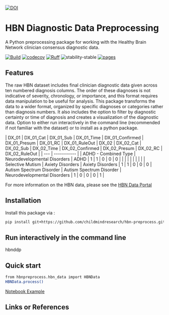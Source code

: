 [![DOI](https://zenodo.org/badge/657341621.svg)](https://zenodo.org/doi/10.5281/zenodo.10383685)

# HBN Diagnostic Data Preprocessing
A Python preprocessing package for working with the Healthy Brain Network clinician consensus diagnostic data.

[![Build](https://github.com/childmindresearch/hbn-preprocess/actions/workflows/test.yaml/badge.svg?branch=main)](https://github.com/childmindresearch/hbn-preprocess/actions/workflows/test.yaml?query=branch%3Amain)
[![codecov](https://codecov.io/gh/childmindresearch/hbn-preprocess/branch/main/graph/badge.svg?token=22HWWFWPW5)](https://codecov.io/gh/childmindresearch/hbn-preprocess)
[![Ruff](https://img.shields.io/endpoint?url=https://raw.githubusercontent.com/astral-sh/ruff/main/assets/badge/v2.json)](https://github.com/astral-sh/ruff)
![stability-stable](https://img.shields.io/badge/stability-stable-green.svg)
[![pages](https://img.shields.io/badge/api-docs-blue)](https://childmindresearch.github.io/hbn-preprocess)

## Features
The raw HBN dataset includes final clinician diagnostic data given across ten numbered diagnosis columns. The order of these diagnoses is not indicative of severity, chronology, or importance, and this format requires data manipulation to be useful for analysis. This package transforms the data to a wider format, organized by specific diagnoses or categories rather than diagnosis numbers. It also includes the option to filter by diagnostic certainty or time of diagnosis and creates a visualization of the diagnostic data. Option to either run interactively in the command line (recommended if not familiar with the dataset) or to install as a python package.

| DX_01 | DX_01_Cat | DX_01_Sub | DX_01_Time | DX_01_Confirmed | DX_01_Presum | DX_01_RC | DX_01_RuleOut | DX_02 | DX_02_Cat | DX_02_Sub | DX_02_Time | DX_02_Confirmed | DX_02_Presum | DX_02_RC | DX_02_RuleOut |
| --- | ----------- |
| ADHD - Combined Type | Neurodevelopmental Disorders | ADHD | 1 | 1 | 0 | 0 | 0 | | | | | | | | |
| Selective Mutism | Axiety Disorders | Axiety Disorders | 1 | 1 | 0 | 0 | 0 | Autism Spectrum Disorder | Autism Spectrum Disorder | Neurodevelopmental Disorders | 1 | 0 | 0 | 0 | 1 |


For more information on the HBN data, please see the [HBN Data Portal](https://fcon_1000.projects.nitrc.org/indi/cmi_healthy_brain_network/index.html)


## Installation

Install this package via :

```sh
pip install git+https://github.com/childmindresearch/hbn-preprocess.git
```

## Run interactively in the command line

hbnddp

## Quick start
```sh
from hbnpreprocess.hbn_data import HBNData
HBNData.process()
```
[Notebook Example](https://github.com/childmindresearch/hbn-preprocess/blob/main/examples/pivot_example.ipynb)

## Links or References
